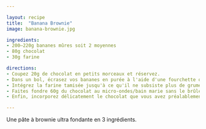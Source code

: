 ```yaml
---

layout: recipe
title:  "Banana Brownie"
image: banana-brownie.jpg

ingredients:
- 200–220g bananes mûres soit 2 moyennes
- 80g chocolat
- 30g farine

directions:
- Coupez 20g de chocolat en petits morceaux et réservez.
- Dans un bol, écrasez vos bananes en purée à l'aide d'une fourchette ou d'un presse-purée. Elle n'a pas besoin d'être parfaitement lisse, juste suffisamment humide pour évoquer la consistance d'un œuf. Vous pouvez également les passer au mixer si vous ne voulez pas qu'il reste des morceaux.
- Intégrez la farine tamisée jusqu'à ce qu'il ne subsiste plus de grumeau.
- Faites fondre 60g du chocolat au micro-ondes/bain marie sans le brûler puis versez-le dans le bol. Mélangez. 
- Enfin, incorporez délicatement le chocolat que vous avez préalablement coupé et mélangez une dernière fois pour bien le distribuer. 

---
```


Une pâte à brownie ultra fondante en 3 ingrédients.